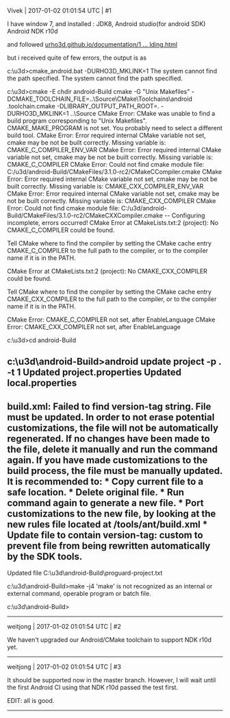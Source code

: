 Vivek | 2017-01-02 01:01:54 UTC | #1

I have window 7, and installed :
JDK8,
Android studio(for android SDK)
Android NDK r10d

and followed [urho3d.github.io/documentation/1 ... lding.html](http://urho3d.github.io/documentation/1.32/_building.html)

but i received quite of few errors, the output is as


c:\u3d>cmake_android.bat -DURHO3D_MKLINK=1
The system cannot find the path specified.
The system cannot find the path specified.

c:\u3d>cmake -E chdir android-Build cmake  -G "Unix Makefiles" -DCMAKE_TOOLCHAIN_FILE=..\Source\CMake\Toolchains\android
.toolchain.cmake -DLIBRARY_OUTPUT_PATH_ROOT=.  -DURHO3D_MKLINK=1 ..\Source
CMake Error: CMake was unable to find a build program corresponding to "Unix Makefiles".  CMAKE_MAKE_PROGRAM is not set.
  You probably need to select a different build tool.
CMake Error: Error required internal CMake variable not set, cmake may be not be built correctly.
Missing variable is:
CMAKE_C_COMPILER_ENV_VAR
CMake Error: Error required internal CMake variable not set, cmake may be not be built correctly.
Missing variable is:
CMAKE_C_COMPILER
CMake Error: Could not find cmake module file: C:/u3d/android-Build/CMakeFiles/3.1.0-rc2/CMakeCCompiler.cmake
CMake Error: Error required internal CMake variable not set, cmake may be not be built correctly.
Missing variable is:
CMAKE_CXX_COMPILER_ENV_VAR
CMake Error: Error required internal CMake variable not set, cmake may be not be built correctly.
Missing variable is:
CMAKE_CXX_COMPILER
CMake Error: Could not find cmake module file: C:/u3d/android-Build/CMakeFiles/3.1.0-rc2/CMakeCXXCompiler.cmake
-- Configuring incomplete, errors occurred!
CMake Error at CMakeLists.txt:2 (project):
  No CMAKE_C_COMPILER could be found.

  Tell CMake where to find the compiler by setting the CMake cache entry
  CMAKE_C_COMPILER to the full path to the compiler, or to the compiler name
  if it is in the PATH.


CMake Error at CMakeLists.txt:2 (project):
  No CMAKE_CXX_COMPILER could be found.

  Tell CMake where to find the compiler by setting the CMake cache entry
  CMAKE_CXX_COMPILER to the full path to the compiler, or to the compiler
  name if it is in the PATH.


CMake Error: CMAKE_C_COMPILER not set, after EnableLanguage
CMake Error: CMAKE_CXX_COMPILER not set, after EnableLanguage

c:\u3d>cd android-Build

c:\u3d\android-Build>android update project -p . -t 1
Updated project.properties
Updated local.properties
----------
build.xml: Failed to find version-tag string. File must be updated.
In order to not erase potential customizations, the file will not be automatically regenerated.
If no changes have been made to the file, delete it manually and run the command again.
If you have made customizations to the build process, the file must be manually updated.
It is recommended to:
        * Copy current file to a safe location.
        * Delete original file.
        * Run command again to generate a new file.
        * Port customizations to the new file, by looking at the new rules file
          located at <SDK>/tools/ant/build.xml
        * Update file to contain
              version-tag: custom
          to prevent file from being rewritten automatically by the SDK tools.
----------
Updated file C:\u3d\android-Build\proguard-project.txt

c:\u3d\android-Build>make -j4
'make' is not recognized as an internal or external command,
operable program or batch file.

c:\u3d\android-Build>

-------------------------

weitjong | 2017-01-02 01:01:54 UTC | #2

We haven't upgraded our Android/CMake toolchain to support NDK r10d yet.

-------------------------

weitjong | 2017-01-02 01:01:54 UTC | #3

It should be supported now in the master branch. However, I will wait until the first Android CI using that NDK r10d passed the test first.

EDIT: all is good.

-------------------------

